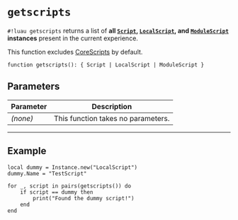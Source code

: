 # `getscripts`

`#!luau getscripts` returns a list of **all [`Script`](https://create.roblox.com/docs/reference/engine/classes/Script), [`LocalScript`](https://create.roblox.com/docs/reference/engine/classes/LocalScript), and [`ModuleScript`](https://create.roblox.com/docs/reference/engine/classes/ModuleScript) instances** present in the current experience.

This function excludes [CoreScripts](https://robloxapi.github.io/ref/class/CoreScript.html) by default.

```luau
function getscripts(): { Script | LocalScript | ModuleScript }
```

## Parameters

| Parameter | Description                      |
|-----------|----------------------------------|
| *(none)*  | This function takes no parameters. |

---

## Example

```luau title="Locating a known script instance" linenums="1"
local dummy = Instance.new("LocalScript")
dummy.Name = "TestScript"

for _, script in pairs(getscripts()) do
    if script == dummy then
        print("Found the dummy script!")
    end
end
```
